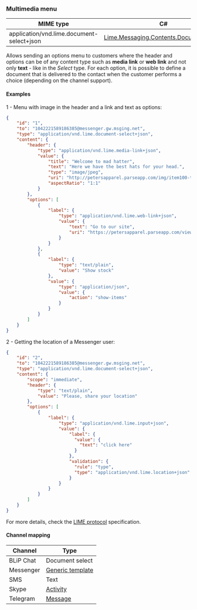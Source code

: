 ### Multimedia menu
| MIME type                                 | C#                                        |
|-------------------------------------------|-------------------------------------------|
| application/vnd.lime.document-select+json | [Lime.Messaging.Contents.DocumentSelect](https://github.com/takenet/lime-csharp/blob/master/src/Lime.Messaging/Contents/DocumentSelect.cs) |

Allows sending an options menu to customers where the header and options can be of any content type such as **media link** or **web link** and not only **text** - like in the *Select* type. For each option, it is possible to define a document that is delivered to the contact when the customer performs a choice (depending on the channel support).

#### Examples

1 - Menu with image in the header and a link and text as options:
```json
{
    "id": "1",
    "to": "1042221589186385@messenger.gw.msging.net",
    "type": "application/vnd.lime.document-select+json",
    "content": {
        "header": {
            "type": "application/vnd.lime.media-link+json",
            "value": {
                "title": "Welcome to mad hatter",
                "text": "Here we have the best hats for your head.",
                "type": "image/jpeg",
                "uri": "http://petersapparel.parseapp.com/img/item100-thumb.png",
                "aspectRatio": "1:1"
            }
        },
        "options": [
            {
                "label": {
                    "type": "application/vnd.lime.web-link+json",
                    "value": {
                        "text": "Go to our site",
                        "uri": "https://petersapparel.parseapp.com/view_item?item_id=100"
                    }
                }
            },
            {
                "label": {
                    "type": "text/plain",
                    "value": "Show stock"
                },
                "value": {
                    "type": "application/json",
                    "value": {
                        "action": "show-items"
                    }
                }
            }
        ]
    }
}
```

2 - Getting the location of a Messenger user:
```json
{
    "id": "2",
    "to": "1042221589186385@messenger.gw.msging.net",
    "type": "application/vnd.lime.document-select+json",
    "content": {
        "scope": "immediate",
        "header": {
            "type": "text/plain",
            "value": "Please, share your location"
        },
        "options": [
            {
                "label": {
                    "type": "application/vnd.lime.input+json",
                    "value": {     
                        "label": {
                          "value": { 
                            "text": "click here"
                          }
                        },
                        "validation": {
                          "rule": "type",
                          "type": "application/vnd.lime.location+json"
                        } 
                    }
                }
            }
        ]
    }
}
```

For more details, check the [LIME protocol](http://limeprotocol.org/content-types.html#document-select) specification.

#### Channel mapping

| Channel            | Type                    | 
|--------------------|-------------------------|
| BLiP Chat          | Document select         |
| Messenger          | [Generic template](https://developers.facebook.com/docs/messenger-platform/send-api-reference/generic-template)|
| SMS                | Text                   |
| Skype              | [Activity](https://docs.botframework.com/en-us/skype/chat/#sending-messages-1)|
| Telegram           | [Message](https://core.telegram.org/bots/api#message)|
